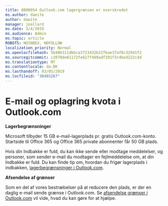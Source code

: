 ```yaml
---
title: 8000054 Outlook.com lagergrænsen er overskredet
ms.author: daeite
author: daeite
manager: joallard
ms.date: 3/4/2019
ms.audience: Admin
ms.topic: article
ROBOTS: NOINDEX, NOFOLLOW
localization_priority: Normal
ms.openlocfilehash: 5b48b311dbbca3723432b22fbae37af8c32941f2
ms.sourcegitcommit: c2070de81172fe627f489adf391f3c4bed222c4d
ms.translationtype: MT
ms.contentlocale: da-DK
ms.lasthandoff: 03/05/2019
ms.locfileid: "30403267"
---
```

# <a name="email-and-storage-quota-in-outlookcom"></a>E-mail og oplagring kvota i Outlook.com

**Lagerbegrænsninger**

Microsoft tilbyder 15 GB e-mail-lagerplads pr. gratis Outlook.com-konto. Startside til Office 365 og Office 365 private abonnenter får 50 GB plads.
  
Hvis din Indbakke er fuld, du kan ikke sende eller modtage meddelelser, og personer, som sender e-mail du modtager en fejlmeddelelse om, at din Indbakke er fuld. Du kan finde tip om, hvordan du frigør lagerplads i indbakken, [lagerbegrænsninger i Outlook.com](https://go.microsoft.com/fwlink/p/?linkid=2001900&amp;clcid=0x409).

**Afsendelse af grænser**

Som en del af vores bestræbelser på at reducere den plads, er der en daglig e-mail sende grænse i Outlook.com. Se [afsendelse grænser i Outlook.com](https://support.office.com/article/279ee200-594c-40f0-9ec8-bb6af7735c2e) vil vide, hvad du kan gøre for at hjælpe.